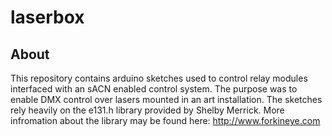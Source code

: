 # laserbox
## About

This repository contains arduino sketches used to control relay modules interfaced with an sACN enabled control system.  The purpose was to enable DMX control over lasers mounted in an art installation.  The sketches rely heavily on the e131.h library provided by Shelby Merrick.  More infromation about the library may be found here: http://www.forkineye.com
